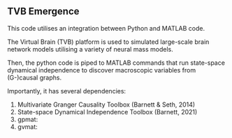## TVB Emergence

This code utilises an integration between Python and MATLAB code. 

The Virtual Brain (TVB) platform is used to simulated large-scale brain network models utilising a variety of neural mass models.

Then, the python code is piped to MATLAB commands that run state-space dynamical independence to discover macroscopic variables from (G-)causal graphs.

Importantly, it has several dependencies:

1. Multivariate Granger Causality Toolbox (Barnett & Seth, 2014)
2. State-space Dynamical Independence Toolbox (Barnett, 2021)
3. gpmat:
4. gvmat:

